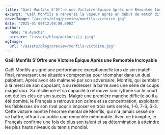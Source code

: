 ```yaml
---
title: "Gaël Monfils S'Offre une Victoire Épique Après une Remontée Incroyable"
excerpt: "Gaël Monfils a renversé la vapeur après un début de match difficile pour triompher finalement dans un duel spectaculaire."
coverImage: "/assets/blog/preview/monfils-victoire.jpg"
date: "2025-01-08T12:00:00.000Z"
author:
  name: "A.Ayachi"
  picture: "/assets/blog/authors/jj.jpeg"
ogImage:
  url: "/assets/blog/preview/monfils-victoire.jpg"
---
```


**Gaël Monfils S'Offre une Victoire Épique Après une Remontée Incroyable**

Gaël Monfils a signé une performance exceptionnelle lors de son match final, renversant une situation compromise pour triompher dans un duel palpitant. Après avoir été malmené par son adversaire, Monfils, qui semblait à la merci de son opposant, a su redresser la barre avec une série de coups magistraux. Sa résilience et sa capacité à retrouver son rythme sur le court ont été les clés de son succès. Malgré une première manche difficile où il a été dominé, le Français a retrouvé son calme et sa concentration, exploitant les faiblesses de son rival pour s'imposer en trois sets serrés, 1-6, 7-6, 6-3. Cette victoire montre l'énorme mental de Monfils, qui n'a jamais cessé de se battre, offrant au public une remontée mémorable. Avec ce triomphe, le Français confirme une fois de plus son talent et sa détermination à atteindre les plus hauts niveaux du tennis mondial.
